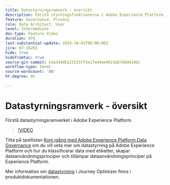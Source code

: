 ```yaml
---
title: Datastyrningsramverk - översikt
description: Förstå styrningsfunktionerna i Adobe Experience Platform.
feature: Governance, Privacy
role: Data Architect, User
level: Intermediate
doc-type: Feature Video
duration: 474
last-substantial-update: 2024-10-01T00:00:00Z
jira: KT-16263
hide: true
hidefromtoc: true
source-git-commit: e3a349db221525ff3e1fed4ae962166740d419dc
workflow-type: tm+mt
source-wordcount: '80'
ht-degree: 0%

---
```



# Datastyrningsramverk - översikt

Förstå datastyrningsramverket i Adobe Experience Platform.

>[!VIDEO](https://video.tv.adobe.com/v/29708/?learn=on)

Titta på spellistan [Kom igång med Adobe Experience Platform Data Governance](https://experienceleague.adobe.com/en/playlists/experience-platform-get-started-with-data-governance) om du vill veta mer om datastyrning på Adobe Experience Platform och hur du klassificerar data med etiketter, skapar dataanvändningsprinciper och tillämpar dataanvändningsprinciper på Experience Platform.

Mer information om [datastyrning](https://experienceleague.adobe.com/en/docs/journey-optimizer/using/privacy/action-privacy-restricted) i Journey Optimizer finns i produktdokumentationen.
